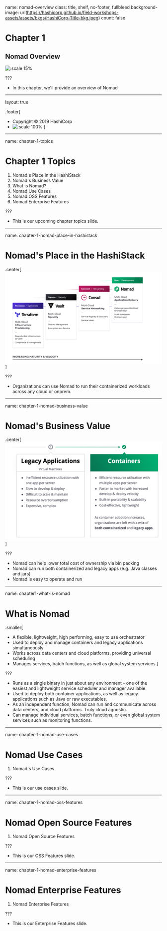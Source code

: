 name: nomad-overview
class: title, shelf, no-footer, fullbleed
background-image: url(https://hashicorp.github.io/field-workshops-assets/assets/bkgs/HashiCorp-Title-bkg.jpeg)
count: false

# Chapter 1
## Nomad Overview

![:scale 15%](https://hashicorp.github.io/field-workshops-assets/assets/logos/logo_nomad.png)

???
* In this chapter, we'll provide an overview of Nomad

---
layout: true

.footer[
- Copyright © 2019 HashiCorp
- ![:scale 100%](https://hashicorp.github.io/field-workshops-assets/assets/logos/HashiCorp_Icon_Black.svg)
]

---
name: chapter-1-topics
# Chapter 1 Topics

1. Nomad's Place in the HashiStack
1. Nomad's Business Value
1. What is Nomad?
1. Nomad Use Cases
1. Nomad OSS Features
1. Nomad Enterprise Features


???
* This is our upcoming chapter topics slide.

---
name: chapter-1-nomad-place-in-hashistack
# Nomad's Place in the HashiStack
.center[![:scale 85%](images/Nomad_HashiStack_Velocity.png)]

???

* Organizations can use Nomad to run their containerized workloads across any cloud or onprem.

---
name: chapter-1-nomad-business-value
# Nomad's Business Value
.center[![:scale 85%](images/Nomad_Business_Value.png)]

???
* Nomad can help lower total cost of ownership via bin packing
* Nomad can run both containerized and legacy apps (e.g. Java classes and jars)
* Nomad is easy to operate and run

---
name:  chapter1-what-is-nomad
# What is Nomad
.smaller[
* A flexible, lightweight, high performing, easy to use orchestrator
* Used to deploy and manage containers and legacy applications simultaneously
* Works across data centers and cloud platforms, providing universal scheduling
* Manages services, batch functions, as well as global system services
]

???
- Runs as a single binary in just about any environment - one of the easiest and lightweight service scheduler and manager available.
-  Used to deploy both container applications, as well as legacy applications such as Java or raw executables.
-  As an independent function, Nomad can run and communicate across data centers, and cloud platforms.  Truly cloud agnostic.
-  Can manage individual services, batch functions, or even global system services such as monitoring functions.

---
name: chapter-1-nomad-use-cases
# Nomad Use Cases

1. Nomad's Use Cases

???
* This is our use cases slide.

---
name: chapter-1-nomad-oss-features
# Nomad Open Source Features

1. Nomad Open Source Features

???
* This is our OSS Features slide.

---
name: chapter-1-nomad-enterprise-features
# Nomad Enterprise Features

1. Nomad Enterprise Features

???
* This is our Enterprise Features slide.
